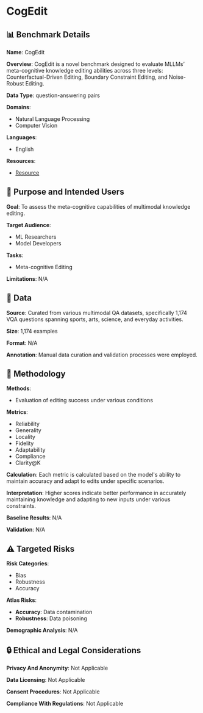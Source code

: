 # CogEdit

## 📊 Benchmark Details

**Name**: CogEdit

**Overview**: CogEdit is a novel benchmark designed to evaluate MLLMs’ meta-cognitive knowledge editing abilities across three levels: Counterfactual-Driven Editing, Boundary Constraint Editing, and Noise-Robust Editing.

**Data Type**: question-answering pairs

**Domains**:
- Natural Language Processing
- Computer Vision

**Languages**:
- English

**Resources**:
- [Resource](https://arxiv.org/abs/2509.05714)

## 🎯 Purpose and Intended Users

**Goal**: To assess the meta-cognitive capabilities of multimodal knowledge editing.

**Target Audience**:
- ML Researchers
- Model Developers

**Tasks**:
- Meta-cognitive Editing

**Limitations**: N/A

## 💾 Data

**Source**: Curated from various multimodal QA datasets, specifically 1,174 VQA questions spanning sports, arts, science, and everyday activities.

**Size**: 1,174 examples

**Format**: N/A

**Annotation**: Manual data curation and validation processes were employed.

## 🔬 Methodology

**Methods**:
- Evaluation of editing success under various conditions

**Metrics**:
- Reliability
- Generality
- Locality
- Fidelity
- Adaptability
- Compliance
- Clarity@K

**Calculation**: Each metric is calculated based on the model's ability to maintain accuracy and adapt to edits under specific scenarios.

**Interpretation**: Higher scores indicate better performance in accurately maintaining knowledge and adapting to new inputs under various constraints.

**Baseline Results**: N/A

**Validation**: N/A

## ⚠️ Targeted Risks

**Risk Categories**:
- Bias
- Robustness
- Accuracy

**Atlas Risks**:
- **Accuracy**: Data contamination
- **Robustness**: Data poisoning

**Demographic Analysis**: N/A

## 🔒 Ethical and Legal Considerations

**Privacy And Anonymity**: Not Applicable

**Data Licensing**: Not Applicable

**Consent Procedures**: Not Applicable

**Compliance With Regulations**: Not Applicable
